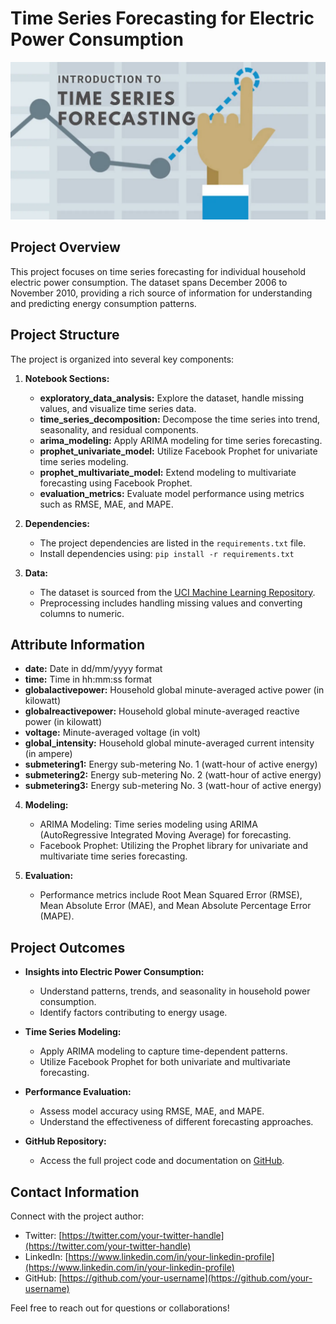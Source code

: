 # Time Series Forecasting for Electric Power Consumption

![timeseries](time_series.png)

## Project Overview

This project focuses on time series forecasting for individual household electric power consumption. The dataset spans December 2006 to November 2010, providing a rich source of information for understanding and predicting energy consumption patterns.

## Project Structure

The project is organized into several key components:

1. **Notebook Sections:**
   - **exploratory_data_analysis:** Explore the dataset, handle missing values, and visualize time series data.
   - **time_series_decomposition:** Decompose the time series into trend, seasonality, and residual components.
   - **arima_modeling:** Apply ARIMA modeling for time series forecasting.
   - **prophet_univariate_model:** Utilize Facebook Prophet for univariate time series modeling.
   - **prophet_multivariate_model:** Extend modeling to multivariate forecasting using Facebook Prophet.
   - **evaluation_metrics:** Evaluate model performance using metrics such as RMSE, MAE, and MAPE.

2. **Dependencies:**
   - The project dependencies are listed in the `requirements.txt` file.
   - Install dependencies using: `pip install -r requirements.txt`

3. **Data:**
   - The dataset is sourced from the [UCI Machine Learning Repository](https://archive.ics.uci.edu/ml/datasets/individual+household+electric+power+consumption).
   - Preprocessing includes handling missing values and converting columns to numeric.

## Attribute Information

- **date:** Date in dd/mm/yyyy format
- **time:** Time in hh:mm:ss format
- **globalactivepower:** Household global minute-averaged active power (in kilowatt)
- **globalreactivepower:** Household global minute-averaged reactive power (in kilowatt)
- **voltage:** Minute-averaged voltage (in volt)
- **global_intensity:** Household global minute-averaged current intensity (in ampere)
- **submetering1:** Energy sub-metering No. 1 (watt-hour of active energy)
- **submetering2:** Energy sub-metering No. 2 (watt-hour of active energy)
- **submetering3:** Energy sub-metering No. 3 (watt-hour of active energy)

4. **Modeling:**
   - ARIMA Modeling: Time series modeling using ARIMA (AutoRegressive Integrated Moving Average) for forecasting.
   - Facebook Prophet: Utilizing the Prophet library for univariate and multivariate time series forecasting.

5. **Evaluation:**
   - Performance metrics include Root Mean Squared Error (RMSE), Mean Absolute Error (MAE), and Mean Absolute Percentage Error (MAPE).

## Project Outcomes

- **Insights into Electric Power Consumption:**
  - Understand patterns, trends, and seasonality in household power consumption.
  - Identify factors contributing to energy usage.

- **Time Series Modeling:**
  - Apply ARIMA modeling to capture time-dependent patterns.
  - Utilize Facebook Prophet for both univariate and multivariate forecasting.

- **Performance Evaluation:**
  - Assess model accuracy using RMSE, MAE, and MAPE.
  - Understand the effectiveness of different forecasting approaches.

- **GitHub Repository:**
  - Access the full project code and documentation on [GitHub](https://github.com/your-username/electric-power-consumption-forecasting).

## Contact Information

Connect with the project author:

- Twitter: [https://twitter.com/your-twitter-handle](https://twitter.com/your-twitter-handle)
- LinkedIn: [https://www.linkedin.com/in/your-linkedin-profile](https://www.linkedin.com/in/your-linkedin-profile)
- GitHub: [https://github.com/your-username](https://github.com/your-username)

Feel free to reach out for questions or collaborations!
